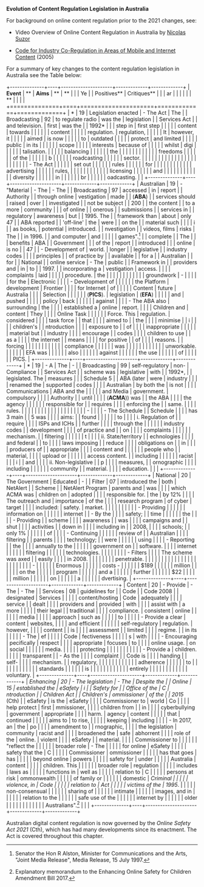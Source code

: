 **Evolution of Content Regulation Legislation in Australia**

For background on online content regulation prior to the 2021 changes,
see:

-   Video Overview of Online Content Regulation in Australia by [Nicolas
    Suzor](https://www.youtube.com/watch?v=MXx8E2jnyGg)

-   [Code for Industry Co-Regulation in Areas of Mobile and Internet
    Content](http://www.acma.gov.au/~/media/Content%20Classification/Regulation/pdf/Internet%20Industry%20Codes%20of%20Practice%202005.PDF) (2005)

For a summary of key changes to the content regulation legislation in
Australia see the Table below:

+--------------+----+---------------------+-------------+-------------+
| **Event**    | ** | **Aims**            | **          | **          |
|              | Ye |                     | Positives** | Critiques** |
|              | ar |                     |             |             |
|              | ** |                     |             |             |
+==============+====+=====================+=============+=============+
| *            | 19 | Legislation enacted | -   The Act | The         |
| Broadcasting | 92 | to regulate radio   |     was the | legislation |
| Services Act |    | and television.     |     first   | was the     |
| 1992*        |    |                     |     step in | first step  |
|              |    |                     |     content | towards     |
|              |    |                     |             | content     |
|              |    |                     | regulation. | regulation, |
|              |    |                     |     It      | however, it |
|              |    |                     |     aimed   | is now      |
|              |    |                     |     to      | outdated    |
|              |    |                     |     protect | and limited |
|              |    |                     |     public  | in its      |
|              |    |                     |             | scope       |
|              |    |                     |   interests | because of  |
|              |    |                     |     whilst  | digi        |
|              |    |                     |             | talisation. |
|              |    |                     |   balancing |             |
|              |    |                     |     the     |             |
|              |    |                     |             |             |
|              |    |                     |    freedoms |             |
|              |    |                     |     of the  |             |
|              |    |                     |     b       |             |
|              |    |                     | roadcasting |             |
|              |    |                     |     sector. |             |
|              |    |                     |             |             |
|              |    |                     | <!-- -->    |             |
|              |    |                     |             |             |
|              |    |                     | -   The Act |             |
|              |    |                     |     set out |             |
|              |    |                     |     rules   |             |
|              |    |                     |     for     |             |
|              |    |                     |             |             |
|              |    |                     | advertising |             |
|              |    |                     |     rules,  |             |
|              |    |                     |             |             |
|              |    |                     |   licensing |             |
|              |    |                     |     and     |             |
|              |    |                     |             |             |
|              |    |                     |   diversity |             |
|              |    |                     |     in      |             |
|              |    |                     |     br      |             |
|              |    |                     | oadcasting. |             |
+--------------+----+---------------------+-------------+-------------+
| Australian   | 19 | -   "Material       | -   The     | -   The     |
| Broadcasting | 97 |     accessed        |     in      |     report  |
| Authority    |    |     through online  | vestigation |     made    |
| (**ABA**)    |    |     services should |     raised  |     over    |
| investigated |    |     not be subject  |             |     200     |
| the content  |    |     to a more       |   community |             |
| of online    |    |     onerous         |             | submissions |
| services in  |    |     regulatory      |   awareness |     but     |
| 1995. The    |    |     framework than  |     about   |     only 47 |
| ABA reported |    |     'off-line'      |     the     |     were    |
| on the       |    |     material such   |             |             |
| i            |    |     as books,       |   potential | introduced. |
| nvestigation |    |     videos, films   |     risks   |     The     |
| in 1996.     |    |     and computer    |     and     |             |
|              |    |     games".[^1]     |             |    complete |
| The          |    |                     |    benefits |     ABA     |
| Government   |    | <!-- -->            |     of the  |     report  |
| introduced   |    |                     |     online  |     is no   |
| 47           |    | -   Development of  |     world.  |     longer  |
| legislative  |    |     industry codes  |             |             |
| principles   |    |     of practice by  | <!-- -->    |   available |
| for a        |    |     Australian      |             |     for     |
| National     |    |     online service  | -   The     |     public  |
| Framework in |    |     providers and   |     in      |     to      |
| 1997.        |    |     incorporating a | vestigation |     access. |
|              |    |     complaints      |     laid    |             |
|              |    |     procedure.      |     the     | <!-- -->    |
|              |    |                     |             |             |
|              |    | <!-- -->            |  groundwork | -           |
|              |    |                     |     for the |  Electronic |
|              |    | -   Development of  |             |             |
|              |    |     the Platform    | development |    Frontier |
|              |    |     for Internet    |     of      |             |
|              |    |     Content         |     future  |   Australia |
|              |    |     Selection       |             |             |
|              |    |     (**PICS**).     | legislation |   (**EFA**) |
|              |    |                     |     and     |     pushed  |
|              |    | <!-- -->            |     policy  |     back    |
|              |    |                     |             |     against |
|              |    | -   The ABA also    | surrounding |     the     |
|              |    |     established a   |     online  |     report. |
|              |    |     Children and    |     content |     They    |
|              |    |     Online Task     |             |             |
|              |    |     Force. This     | regulation. |  considered |
|              |    |     task force      |             |     that    |
|              |    |     aimed to        |             |     the     |
|              |    |     minimise        |             |     i       |
|              |    |     children's      |             | ntroduction |
|              |    |     exposure to     |             |     of      |
|              |    |     inappropriate   |             |             |
|              |    |     material but    |             |    industry |
|              |    |     encourage       |             |     codes   |
|              |    |     children to use |             |     as a    |
|              |    |     the internet    |             |     means   |
|              |    |     for positive    |             |     of      |
|              |    |     reasons.        |             |     forcing |
|              |    |                     |             |             |
|              |    |                     |             |  compliance |
|              |    |                     |             |     was     |
|              |    |                     |             |             |
|              |    |                     |             | unworkable. |
|              |    |                     |             |     EFA was |
|              |    |                     |             |     also    |
|              |    |                     |             |     against |
|              |    |                     |             |     the use |
|              |    |                     |             |     of      |
|              |    |                     |             |     PICS.   |
+--------------+----+---------------------+-------------+-------------+
| *            | 19 | -   A               | The         | -           |
| Broadcasting | 99 |     self-regulatory | non-        |  Compliance |
| Services Act |    |     scheme was      | legislative |     with    |
| 1992*,       |    |     legislated. The | measures    |             |
| Schedule 5   |    |     ABA (later      | were        |    industry |
|              |    |     renamed the     | supported   |     codes   |
|              |    |     Australian      | by both the |     is not  |
|              |    |     Communications  | ABA and the |             |
|              |    |     and Media       | government. |  compulsory |
|              |    |     Authority       |             |     until   |
|              |    |     (**ACMA**)) was |             |     the ABA |
|              |    |     the agency      |             |             |
|              |    |     responsible for |             |    requires |
|              |    |     enforcing the   |             |     same.   |
|              |    |     rules.          |             |             |
|              |    |                     |             | <!-- -->    |
|              |    | <!-- -->            |             |             |
|              |    |                     |             | -           |
|              |    | -   The Schedule    |             |    Schedule |
|              |    |     has 3 main      |             |     5 was   |
|              |    |     aims:           |             |     found   |
|              |    |                     |             |     to      |
|              |    | i.  Regulation of   |             |     require |
|              |    |     ISPs and ICHs   |             |     further |
|              |    |     through the     |             |             |
|              |    |     industry codes  |             | development |
|              |    |     of practice and |             |     on      |
|              |    |     complaints      |             |             |
|              |    |     mechanism.      |             |   filtering |
|              |    |                     |             |     t       |
|              |    | ii. State/territory |             | echnologies |
|              |    |     and federal     |             |     to      |
|              |    |     laws imposing   |             |     reduce  |
|              |    |     obligations on  |             |     in      |
|              |    |     producers of    |             | appropriate |
|              |    |     content and     |             |             |
|              |    |     people who      |             |   material, |
|              |    |     upload or       |             |             |
|              |    |     access content. |             |   including |
|              |    |                     |             |     racist  |
|              |    | i                   |             |     and     |
|              |    | ii. Non-legislative |             |     p       |
|              |    |      measures,      |             | ornographic |
|              |    |      including      |             |             |
|              |    |      community      |             |   material. |
|              |    |      education.     |             |             |
+--------------+----+---------------------+-------------+-------------+
| National     | 20 | The Government      | Educated    | -           |
| Filter       | 07 | introduced the      | both        |    NetAlert |
| Scheme       |    | NetAlert Program    | parents and |     was     |
|              |    | which ACMA was      | children on |     adopted |
|              |    | responsible for.    | the         |     by 12%  |
|              |    | The outreach and    | importance  |     of the  |
|              |    | research program    | of cyber    |     target  |
|              |    | included:           | safety.     |     market. |
|              |    |                     |             |             |
|              |    | -   Providing       |             | <!-- -->    |
|              |    |     information on  |             |             |
|              |    |     internet        |             | -   By the  |
|              |    |     safety;         |             |     time    |
|              |    |                     |             |     the     |
|              |    | -   Providing       |             |     scheme  |
|              |    |     awareness       |             |     was     |
|              |    |     campaigns and   |             |     shut    |
|              |    |     activities      |             |     down in |
|              |    |     including in    |             |     2008,   |
|              |    |     schools;        |             |     only 1% |
|              |    |                     |             |     of      |
|              |    | -   Continuing      |             |             |
|              |    |     review of       |             |  Australian |
|              |    |     filtering       |             |     parents |
|              |    |     technology;     |             |     were    |
|              |    |                     |             |     using   |
|              |    | -   Reporting       |             |     the     |
|              |    |     annually to the |             |             |
|              |    |     government on   |             |   software. |
|              |    |     internet        |             |             |
|              |    |     filtering       |             | <!-- -->    |
|              |    |     technologies.   |             |             |
|              |    |                     |             | -   Filters |
|              |    | The scheme was axed |             |     easily  |
|              |    | in 2008.            |             |             |
|              |    |                     |             | penetrable. |
|              |    |                     |             |             |
|              |    |                     |             | <!-- -->    |
|              |    |                     |             |             |
|              |    |                     |             | -           |
|              |    |                     |             |    Enormous |
|              |    |                     |             |     costs - |
|              |    |                     |             |     \$189   |
|              |    |                     |             |     million |
|              |    |                     |             |     on the  |
|              |    |                     |             |     program |
|              |    |                     |             |     and a   |
|              |    |                     |             |     further |
|              |    |                     |             |     \$22    |
|              |    |                     |             |     million |
|              |    |                     |             |     on      |
|              |    |                     |             |     a       |
|              |    |                     |             | dvertising. |
+--------------+----+---------------------+-------------+-------------+
| Content      | 20 | -   Provide         | -   The     | -   The     |
| Services     | 08 |     guidelines for  |             |     Code    |
| Code 2008    |    |     designated      |    Services |             |
|              |    |     content/hosting |     Code    |  adequately |
|              |    |     service         |             |     dealt   |
|              |    |     providers and   |    provided |     with    |
|              |    |     assist with     |     a more  |             |
|              |    |     their legal     |             | traditional |
|              |    |     compliance.     |  consistent |     online  |
|              |    |                     |             |     media   |
|              |    | <!-- -->            |    approach |     such as |
|              |    |                     |     to      |             |
|              |    | -   Provide a clear |     content |   websites, |
|              |    |     and efficient   |             |             |
|              |    |     self-regulatory | regulation. |    however, |
|              |    |     content         |             |     is      |
|              |    |     assessment      | <!-- -->    |     limited |
|              |    |     regime.         |             |     in its  |
|              |    |                     | -   The     |     ef      |
|              |    | <!-- -->            |     Code    | fectiveness |
|              |    |                     |     s       |     with    |
|              |    | -   Encouraging     | pecifically |     respect |
|              |    |     appropriate     |     focuses |     to      |
|              |    |     online usage.   |     on      |     social  |
|              |    |                     |             |     media.  |
|              |    | <!-- -->            |  protecting |             |
|              |    |                     |             | <!-- -->    |
|              |    | -   Provide a       |   children. |             |
|              |    |     transparent     |             | -   As the  |
|              |    |     complaint       |             |     Code is |
|              |    |     handing         |             |     self-   |
|              |    |     mechanism.      |             | regulatory, |
|              |    |                     |             |             |
|              |    |                     |             |   adherence |
|              |    |                     |             |     to      |
|              |    |                     |             |             |
|              |    |                     |             |   standards |
|              |    |                     |             |     is      |
|              |    |                     |             |             |
|              |    |                     |             |    entirely |
|              |    |                     |             |             |
|              |    |                     |             |  voluntary. |
+--------------+----+---------------------+-------------+-------------+
| *Enhancing   | 20 | -   The legislation | -   The     | Despite the |
| Online       | 15 |     established the |     eSafety | i           |
| Safety for   |    |     Office of the   |     C       | ntroduction |
| Children Act |    |     Children's      | ommissioner | of the      |
| 2015* (Cth)  |    |     eSafety         |     is the  | eSafety     |
|              |    |     Commissioner to |     world   | Co          |
|              |    |     help protect    |     first   | mmissioner, |
|              |    |     children from   |             | in          |
|              |    |     cyberbullying   |  government | appropriate |
|              |    |     harm.           |     agency  | content     |
|              |    |                     |     that    | continued   |
|              |    | <!-- -->            |     aims to | to rise,    |
|              |    |                     |     keeping | including   |
|              |    | -   In 2017, an     |     the     | po          |
|              |    |     amendment to    |             | rnographic, |
|              |    |     the legislation |   community | racist and  |
|              |    |     broadened the   |     safe    | abhorrent   |
|              |    |     role of the     |     online. | violent     |
|              |    |     eSafety         |             | material.   |
|              |    |     Commissioner to | <!-- -->    |             |
|              |    |     "reflect the    |             |             |
|              |    |     broader role    | -   The     |             |
|              |    |     for online      |     eSafety |             |
|              |    |     safety that the |     C       |             |
|              |    |     Commissioner    | ommissioner |             |
|              |    |     has that goes   |     has     |             |
|              |    |     beyond online   |     powers  |             |
|              |    |     safety for      |     under   |             |
|              |    |     Australia       |     content |             |
|              |    |     children. This  |             |             |
|              |    |     broader role    |  regulation |             |
|              |    |     includes        |     laws as |             |
|              |    |     functions in    |     well as |             |
|              |    |     relation to     |     C       |             |
|              |    |     persons at risk | ommonwealth |             |
|              |    |     of family or    |             |             |
|              |    |     domestic        |   *Criminal |             |
|              |    |     violence, in    |     Code    |             |
|              |    |     relation to     |     Act     |             |
|              |    |     victims of the  |     1995*.  |             |
|              |    |     non-consensual  |             |             |
|              |    |     sharing of      |             |             |
|              |    |     intimate        |             |             |
|              |    |     images, and in  |             |             |
|              |    |     relation to the |             |             |
|              |    |     safe use of the |             |             |
|              |    |     internet by     |             |             |
|              |    |     older           |             |             |
|              |    |                     |             |             |
|              |    |   Australians".[^2] |             |             |
+--------------+----+---------------------+-------------+-------------+

Australian digital content regulation is now governed by the *Online
Safety Act 2021* (Cth), which has had many developments since its
enactment. The Act is covered throughout this chapter.

[^1]: Senator the Hon R Alston, Minister for Communications and the
    Arts, "Joint Media Release", Media Release, 15 July 1997.

[^2]: Explanatory memorandum to the Enhancing Online Safety for Children
    Amendment Bill 2017.
